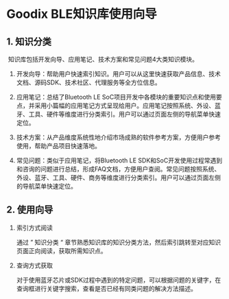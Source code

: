 # Goodix BLE知识库使用向导



## 1. 知识分类

​	知识库包括开发向导、应用笔记、技术方案和常见问题4大类知识模块。

1.  开发向导：帮助用户快速索引知识。用户可以从这里快速获取产品信息、技术文档、源码SDK、技术社区、代理服务等全方位信息。

2.  应用笔记：总结了Bluetooth LE SoC项目开发中各模块的重要知识点和使用要点，并采用小篇幅的应用笔记方式呈现给用户。应用笔记按照系统、外设、蓝牙、工具、硬件等维度进行分类索引。用户可以通过页面左侧的导航菜单快速定位。

3.  技术方案：从产品维度系统性地介绍市场成熟的软件参考方案，方便用户参考使用，帮助产品项目快速落地。

4.  常见问题：类似于应用笔记，将Bluetooth LE SDK和SoC开发使用过程常遇到和咨询的问题进行总结，形成FAQ文档，方便用户查阅。常见问题按照系统、外设、蓝牙、工具、硬件、商务等维度进行分类索引。用户可以通过页面左侧的导航菜单快速定位。



## 2. 使用向导
1. 索引方式阅读

    通过 ” 知识分类 “  章节熟悉知识库的知识分类方法，然后索引跳转至对应知识页面正向阅读，获取所需知识点。

2. 查询方式获取

   对于使用蓝牙芯片或SDK过程中遇到的特定问题，可以根据问题的关键字，在查询框进行关键字搜索，查看是否已经有同类问题的解决方法描述。


